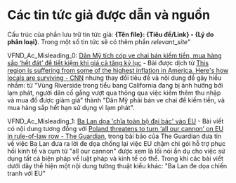 # Các tin tức giả được dẫn và nguồn

Cấu trúc của phần lưu trữ tin tức giả: __{Tên file}: {Tiêu đề/Link} - {Lý do phân loại}__. Trong một số tin tức sẽ có thêm phần _relevant_\__site_"

VFND_Ac_Misleading_0: [Dân Mỹ tích cóp ve chai bán kiếm tiền, mua hàng sắp ‘hết đát’ để tiết kiệm khi giá cả tăng kỷ lục](http://nhipsongkinhte.toquoc.vn/dan-my-tich-cop-ve-chai-ban-kiem-tien-mua-hang-sap-het-dat-de-tiet-kiem-khi-gia-ca-tang-ky-luc-42022307104038922.htm) - Bài được dịch từ [This region is suffering from some of the highest inflation in America. Here's how locals are surviving - CNN](https://edition.cnn.com/2022/07/28/economy/surviving-second-highest-inflation/index.html) nhưng thay đổi tiêu đề và nội dung để gây hiểu nhầm: từ "Vùng Riverside trong tiểu bang California đang bị ảnh hưởng bởi lạm phát, người dân cố gắng vượt qua thông qua việc kiếm thêm thu nhập và mua đồ được giảm giá" thành "Dân Mỹ phải bán ve chai để kiếm tiền, và mua hàng sắp hết hạn sử dụng vì lạm phát".

VFND_Ac_Misleading_1: [Ba Lan dọa 'chĩa toàn bộ đại bác' vào EU](https://vnexpress.net/ba-lan-doa-chia-toan-bo-dai-bac-vao-eu-4497958.html) - Bài viết có nội dung tương đồng với [Poland threatens to turn ‘all our cannon’ on EU in rule-of-law row - The Guardian](https://www.theguardian.com/world/2022/aug/09/poland-threatens-turn-cannon-eu-rule-of-law-row), trong bài báo của The Guardian đưa tin về việc Ba Lan đưa ra lời đe dọa chống lại việc EU chậm chi gói hỗ trợ phục hồi kinh tế và cụm từ "all our cannon" được xem là lối nói ẩn dụ cho việc sử dụng tất cả biện pháp về luật pháp và kinh tế có thể. Trong khi các bài viết dưới dây thể hiện một nội dung tường thuật kiểu khác: "Ba Lan đe dọa chiến tranh với EU"
